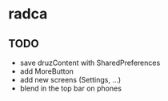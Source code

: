 # radca

## TODO

- save druzContent with SharedPreferences
- add MoreButton
- add new screens (Settings, ...)
- blend in the top bar on phones
